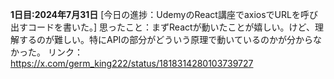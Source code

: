 **1日目:2024年7月31日**
[今日の進捗：UdemyのReact講座でaxiosでURLを呼び出すコードを書いた。]
思ったこと：まずReactが動いたことが嬉しい。けど、理解するのが難しい。特にAPIの部分がどういう原理で動いているのかが分からなかった。
リンク：https://x.com/germ_king222/status/1818314280103739727
